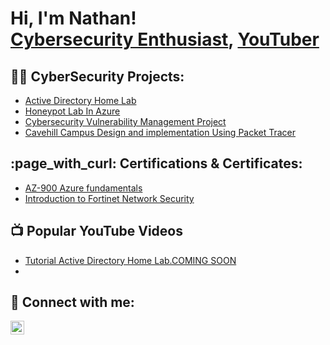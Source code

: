 <h1>Hi, I'm Nathan! <br/><a href="https://github.com/Natej2001"><a href="linkedin.com/in/nathan-james-3567551aa">Cybersecurity Enthusiast</a>, <a href="https://www.youtube.com/c/joshmadakor">YouTuber</a></h1>

<h2>👨‍💻 CyberSecurity Projects:</h2>

  - [Active Directory Home Lab](https://github.com/Natej2001/Active-Directory-Lab)
  - [Honeypot Lab In Azure](https://github.com/Natej2001/HoneyPot-lab-In-Azure)
  - [Cybersecurity Vulnerability Management Project](https://github.com/Nate-NJ/Cybersecurity-Vulnerability-Management-Project)
  - [Cavehill Campus Design and implementation Using Packet Tracer](https://github.com/Natej2001/Campus-Network-Design-Using-Packet-Tracer)

<h2>:page_with_curl: Certifications & Certificates:</h2>

-  [AZ-900 Azure fundamentals](https://learn.microsoft.com/en-gb/users/nathanjames-0690/credentials/b4b99515e6d86648)
-  [Introduction to Fortinet Network Security ](https://github.com/Natej2001/pdfs/blob/main/Course_Completion_Certificate.pdf)



<h2>📺 Popular YouTube Videos</h2>

- [Tutorial Active Directory Home Lab.COMING SOON]()
- 
<h2> 🤳 Connect with me:</h2>

[<img align="left" alt="Nathan James | LinkedIn" width="22px" src="https://cdn.jsdelivr.net/npm/simple-icons@v3/icons/linkedin.svg" />][linkedin]

[linkedin]:https://www.LinkedIn.com/in/nathan-james-3567551aa

<!--
**Natej2001/Natej2001** is a ✨ _special_ ✨ repository because its `README.md` (this file) appears on your GitHub profile.

Here are some ideas to get you started:

- 🔭 I’m currently working on ...
- 🌱 I’m currently learning ...
- 👯 I’m looking to collaborate on ...
- 🤔 I’m looking for help with ...
- 💬 Ask me about ...
- 📫 How to reach me: ...
- 😄 Pronouns: ...
- ⚡ Fun fact: ...
-->
